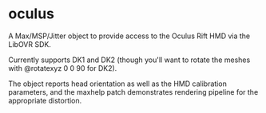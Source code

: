 oculus
======

A Max/MSP/Jitter object to provide access to the Oculus Rift HMD via the LibOVR SDK. 

Currently supports DK1 and DK2 (though you'll want to rotate the meshes with @rotatexyz 0 0 90 for DK2). 

The object reports head orientation as well as the HMD calibration parameters, and the maxhelp patch demonstrates rendering pipeline for the appropriate distortion.

